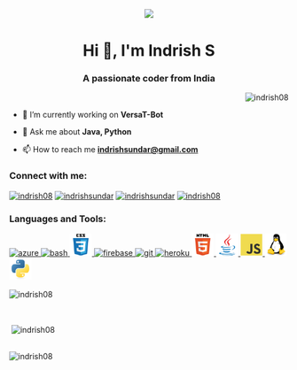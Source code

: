 <div align="center">
  <img height="150" src="https://camo.githubusercontent.com/62da68eb62b1e5f175f7d1f0191dd89a653d7908feb22d37d4a0ab07365d6791/68747470733a2f2f6d656469612e67697068792e636f6d2f6d656469612f4d3967624264396e6244724f5475314d71782f67697068792e676966"  />
</div>

<h1 align="center">Hi 👋, I'm Indrish S</h1>
<h3 align="center">A passionate coder from India</h3>

<p align="right"> <img src="https://komarev.com/ghpvc/?username=indrish08&label=Profile%20views&color=0e75b6&style=flat" alt="indrish08" /> </p>

- 🔭 I’m currently working on **VersaT-Bot**

- 💬 Ask me about **Java, Python**

- 📫 How to reach me **indrishsundar@gmail.com**

<h3 align="left">Connect with me:</h3>
<p align="left">
<a href="https://linkedin.com/in/indrish08" target="blank"><img align="center" src="https://raw.githubusercontent.com/rahuldkjain/github-profile-readme-generator/master/src/images/icons/Social/linked-in-alt.svg" alt="indrish08" height="30" width="40" /></a>
<a href="https://www.hackerrank.com/indrishsundar" target="blank"><img align="center" src="https://raw.githubusercontent.com/rahuldkjain/github-profile-readme-generator/master/src/images/icons/Social/hackerrank.svg" alt="indrishsundar" height="30" width="40" /></a>
<a href="https://www.leetcode.com/indrishsundar" target="blank"><img align="center" src="https://raw.githubusercontent.com/rahuldkjain/github-profile-readme-generator/master/src/images/icons/Social/leet-code.svg" alt="indrishsundar" height="30" width="40" /></a>
<a href="https://auth.geeksforgeeks.org/user/indrish08" target="blank"><img align="center" src="https://raw.githubusercontent.com/rahuldkjain/github-profile-readme-generator/master/src/images/icons/Social/geeks-for-geeks.svg" alt="indrish08" height="30" width="40" /></a>
</p>

<h3 align="left">Languages and Tools:</h3>
<p align="left"> <a href="https://azure.microsoft.com/en-in/" target="_blank" rel="noreferrer"> <img src="https://www.vectorlogo.zone/logos/microsoft_azure/microsoft_azure-icon.svg" alt="azure" width="40" height="40"/> </a> <a href="https://www.gnu.org/software/bash/" target="_blank" rel="noreferrer"> <img src="https://www.vectorlogo.zone/logos/gnu_bash/gnu_bash-icon.svg" alt="bash" width="40" height="40"/> </a> <a href="https://www.w3schools.com/css/" target="_blank" rel="noreferrer"> <img src="https://raw.githubusercontent.com/devicons/devicon/master/icons/css3/css3-original-wordmark.svg" alt="css3" width="40" height="40"/> </a> <a href="https://firebase.google.com/" target="_blank" rel="noreferrer"> <img src="https://www.vectorlogo.zone/logos/firebase/firebase-icon.svg" alt="firebase" width="40" height="40"/> </a> <a href="https://git-scm.com/" target="_blank" rel="noreferrer"> <img src="https://www.vectorlogo.zone/logos/git-scm/git-scm-icon.svg" alt="git" width="40" height="40"/> </a> <a href="https://heroku.com" target="_blank" rel="noreferrer"> <img src="https://www.vectorlogo.zone/logos/heroku/heroku-icon.svg" alt="heroku" width="40" height="40"/> </a> <a href="https://www.w3.org/html/" target="_blank" rel="noreferrer"> <img src="https://raw.githubusercontent.com/devicons/devicon/master/icons/html5/html5-original-wordmark.svg" alt="html5" width="40" height="40"/> </a> <a href="https://www.java.com" target="_blank" rel="noreferrer"> <img src="https://raw.githubusercontent.com/devicons/devicon/master/icons/java/java-original.svg" alt="java" width="40" height="40"/> </a> <a href="https://developer.mozilla.org/en-US/docs/Web/JavaScript" target="_blank" rel="noreferrer"> <img src="https://raw.githubusercontent.com/devicons/devicon/master/icons/javascript/javascript-original.svg" alt="javascript" width="40" height="40"/> </a> <a href="https://www.linux.org/" target="_blank" rel="noreferrer"> <img src="https://raw.githubusercontent.com/devicons/devicon/master/icons/linux/linux-original.svg" alt="linux" width="40" height="40"/> </a> <a href="https://www.python.org" target="_blank" rel="noreferrer"> <img src="https://raw.githubusercontent.com/devicons/devicon/master/icons/python/python-original.svg" alt="python" width="40" height="40"/> </a> </p>

<p><img align="center" src="https://github-readme-streak-stats.herokuapp.com/?user=indrish08&" alt="indrish08" /></p>
<br/>
<p>&nbsp;<img align="center" src="https://github-readme-stats.vercel.app/api?username=indrish08&show_icons=true&locale=en" alt="indrish08" /></p>
<br/>
<!-- <p><img align="left" src="https://github-readme-stats.vercel.app/api/top-langs?username=indrish08&show_icons=true&locale=en&layout=compact" alt="indrish08" /></p> -->
<img align="left" height="180em" src="https://github-readme-stats.vercel.app/api/top-langs/?username=indrish08&hide_progress=true&theme=default" alt=indrish08 />

<br clear="both">

<!-- <img src="https://raw.githubusercontent.com/indrish08/indrish08/output/snake.svg" alt="Snake animation" /> -->
<!-- ![snake animation](https://github.com/indrish08/indrish08/blob/output/github-contribution-grid-snake2.svg) -->
